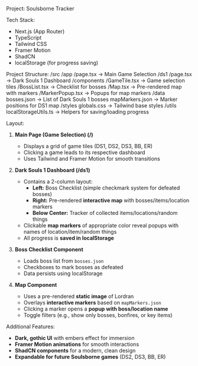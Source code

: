 Project: Soulsborne Tracker

Tech Stack:
- Next.js (App Router)
- TypeScript
- Tailwind CSS
- Framer Motion
- ShadCN
- localStorage (for progress saving)

Project Structure:
/src
  /app
    /page.tsx  → Main Game Selection
    /ds1
      /page.tsx  → Dark Souls 1 Dashboard
  /components
    /GameTile.tsx  → Game selection tiles
    /BossList.tsx  → Checklist for bosses
    /Map.tsx  → Pre-rendered map with markers
    /MarkerPopup.tsx  → Popups for map markers
  /data
    bosses.json  → List of Dark Souls 1 bosses
    mapMarkers.json  → Marker positions for DS1 map
  /styles
    globals.css  → Tailwind base styles
  /utils
    localStorageUtils.ts  → Helpers for saving/loading progress

Layout:
1. **Main Page (Game Selection) (/)**
   - Displays a grid of game tiles (DS1, DS2, DS3, BB, ER)
   - Clicking a game leads to its respective dashboard
   - Uses Tailwind and Framer Motion for smooth transitions

2. **Dark Souls 1 Dashboard (/ds1)**
   - Contains a 2-column layout:
     - **Left:** Boss Checklist (simple checkmark system for defeated bosses)
     - **Right:** Pre-rendered **interactive map** with bosses/items/location markers
     - **Below Center:** Tracker of collected items/locations/random things
   - Clickable **map markers** of appropriate color reveal popups with names of location/item/random things
   - All progress is **saved in localStorage**

3. **Boss Checklist Component**
   - Loads boss list from `bosses.json`
   - Checkboxes to mark bosses as defeated
   - Data persists using localStorage

4. **Map Component**
   - Uses a pre-rendered **static image** of Lordran
   - Overlays **interactive markers** based on `mapMarkers.json`
   - Clicking a marker opens a **popup with boss/location name**
   - Toggle filters (e.g., show only bosses, bonfires, or key items)

Additional Features:
- **Dark, gothic UI** with embers effect for immersion
- **Framer Motion animations** for smooth interactions
- **ShadCN components** for a modern, clean design
- **Expandable for future Soulsborne games** (DS2, DS3, BB, ER)
